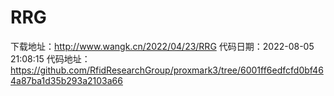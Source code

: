 # RRG
下载地址：http://www.wangk.cn/2022/04/23/RRG
代码日期：2022-08-05 21:08:15
代码地址：https://github.com/RfidResearchGroup/proxmark3/tree/6001ff6edfcfd0bf464a87ba1d35b293a2103a66
